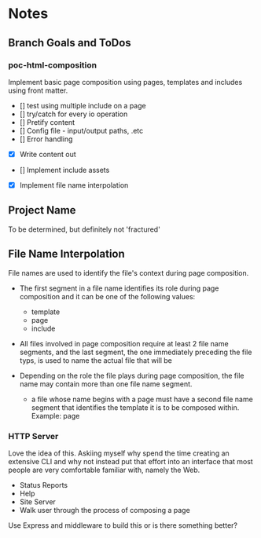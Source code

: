 # Notes

## Branch Goals and ToDos
### poc-html-composition
Implement basic page composition using pages, templates and includes using front matter.

- [] test using multiple include on a page
- [] try/catch for every io operation
- [] Pretify content
- [] Config file - input/output paths, .etc
- [] Error handling
- [x] Write content out
- [] Implement include assets
- [x] Implement file name interpolation

## Project Name
To be determined, but definitely not 'fractured'

## File Name Interpolation

File names are used to identify the file's context during page composition.

- The first segment in a file name identifies its role during page composition and it can be one of the following values:
    - template
    - page
    - include

- All files involved in page composition require at least 2 file name segments, and the last segment, the one immediately preceding the file typs, is used to name the actual file that will be

- Depending on the role the file plays during page composition, the file name may contain more than one file name segment.
    - a file whose name begins with a page must have a second file name segment that identifies the template it is to be composed  within. Example: page

### HTTP Server

Love the idea of  this. Askiing myself why spend the time creating an extensive CLI and why not instead put that effort into an interface that most people are very comfortable familiar with, namely the Web.

- Status Reports
- Help
- Site Server
- Walk user through the process of composing a page

Use Express and middleware to build this or is there something better?
